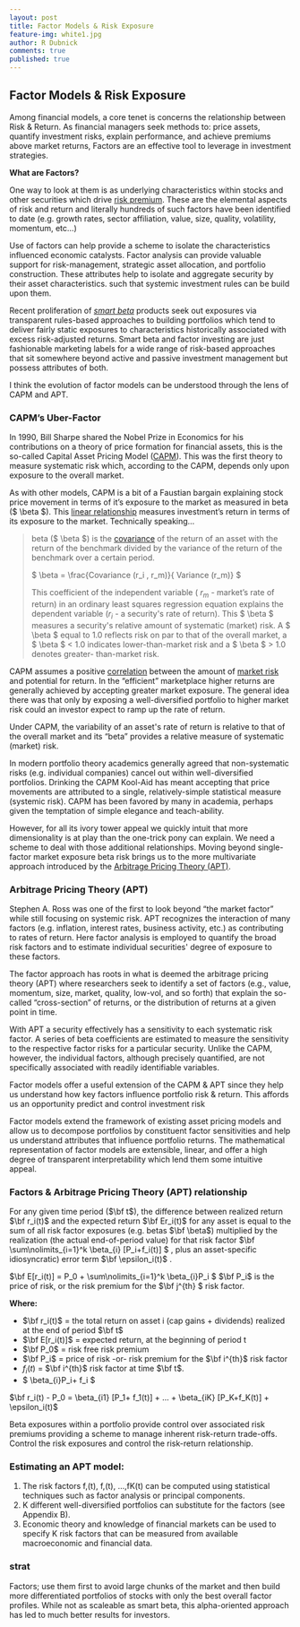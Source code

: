 ```yaml
---
layout: post 
title: Factor Models & Risk Exposure
feature-img: white1.jpg
author: R Dubnick
comments: true
published: true
---
```

## Factor Models & Risk Exposure
Among financial models, a core tenet is concerns the relationship between Risk & Return.   As financial managers seek methods to: price assets, quantify investment risks, explain performance, and achieve premiums above market returns, Factors are an effective tool to leverage in investment strategies.  

**What are Factors?**   

One way to look at them is as underlying characteristics within stocks and other securities which drive [risk premium](https://www.investopedia.com/terms/r/riskpremium.asp "risk premium").   These are the elemental aspects of risk and return and literally hundreds of such factors have been identified to date (e.g.  growth rates, sector affiliation, value, size, quality, volatility, momentum, etc…)

Use of factors can help provide a scheme to isolate the characteristics influenced economic catalysts.  Factor analysis can provide valuable support for risk-management, strategic asset allocation, and portfolio construction.    These attributes help to isolate and aggregate security by their asset characteristics.   such that systemic investment rules can be build upon them.

Recent proliferation of _[smart beta](https://www.investopedia.com/terms/s/smart-beta.asp "Smart Beta")_ products seek out exposures via transparent rules-based approaches to building portfolios which tend to deliver fairly static exposures to characteristics historically associated with excess risk-adjusted returns.  Smart beta and factor investing are just fashionable marketing labels for a wide range of risk-based approaches that sit somewhere beyond active and passive investment management but possess attributes of both.  

I think the evolution of factor models can be understood through the lens of CAPM and APT.

### CAPM’s Uber-Factor

In 1990, Bill Sharpe shared the Nobel Prize in Economics for his contributions on a theory of price formation for financial assets, this is the so-called Capital Asset Pricing Model ([CAPM](https://www.investopedia.com/terms/c/capm.asp "capm")).   This was the first theory to measure systematic risk which, according to the CAPM, depends only upon exposure to the overall market.   

As with other models, CAPM  is a bit of a Faustian bargain explaining stock price movement in terms of it’s exposure to the market as measured in beta ($ \beta $).  This [linear relationship](https://www.investopedia.com/terms/l/linearrelationship.asp "Linear Relationship") measures investment’s return in terms of its exposure to the market.
Technically speaking… 
> beta ($ \beta $) is the [covariance](https://en.m.wikipedia.org/wiki/Covariance "Covariance") of the return of an asset with the return of the benchmark divided by the variance of the return of the benchmark over a certain period.
> 
> $ \beta = \frac{Covariance (r_i , r_m)}{ Variance (r_m)} $ 
> 
> This coefficient of the independent variable ( $r_m$ - market’s rate of return) in an ordinary least squares regression equation explains the dependent variable ($r_i$ - a security's rate of return).  This $ \beta $ measures a security's relative amount of systematic (market) risk.   A $ \beta $  equal to 1.0 reflects risk on par to that of the overall market, a $ \beta $  \< 1.0 indicates lower-than-market risk and a $ \beta $  \> 1.0 denotes greater- than-market risk. 

CAPM assumes a positive [correlation](https://en.m.wikipedia.org/wiki/Correlation_and_dependence "Correlation") between the amount of [market risk](https://www.investopedia.com/terms/m/marketrisk.asp "market risk") and potential for return.  In the “efficient” marketplace higher returns are generally achieved by accepting greater market exposure.  The general idea there was that only by exposing a well-diversified portfolio to higher market risk could an investor expect to ramp up the rate of return. 

Under CAPM, the variability of an asset's rate of return is relative to that of the overall market and its “beta” provides a relative measure of systematic (market) risk.   

In modern portfolio theory academics generally agreed that non-systematic risks (e.g. individual companies) cancel out within well-diversified portfolios. 
Drinking the CAPM Kool-Aid has meant accepting that price movements are attributed to a single, relatively-simple statistical measure (systemic risk).   CAPM has been favored by many in academia, perhaps given the temptation of simple elegance and teach-ability.  

However, for all its ivory tower appeal we quickly intuit that more dimensionality is at play than the one-trick pony can explain.   We need a scheme to deal with those additional relationships.  Moving beyond single-factor market exposure beta risk brings us to the more multivariate approach introduced by the [Arbitrage Pricing Theory (APT)](https://www.investopedia.com/terms/a/apt.asp "APT").

### Arbitrage Pricing Theory (APT)

Stephen A. Ross was one of the first to look beyond “the market factor” while still focusing on systemic risk.  APT recognizes the interaction of many factors (e.g. inflation, interest rates, business activity, etc.) as contributing to rates of return.  Here factor analysis is employed to quantify the broad risk factors and to estimate individual securities' degree of exposure to these factors. 

The factor approach has roots in what is deemed the arbitrage pricing theory (APT) where researchers seek to identify a set of factors (e.g., value, momentum, size, market, quality, low-vol, and so forth) that explain the so-called “cross-section” of returns, or the distribution of returns at a given point in time.

With APT a security effectively has a sensitivity to each systematic risk factor. A series of beta coefficients are estimated to measure the sensitivity to the respective factor risks for a particular security.   Unlike the CAPM, however, the individual factors, although precisely quantified, are not specifically associated with readily identifiable variables. 

Factor models offer a useful extension of the CAPM & APT since they help us understand how key factors influence portfolio risk & return.   This affords us an opportunity predict and control investment risk 

Factor models extend the framework of existing asset pricing models and allow us to decompose portfolios by constituent factor sensitivities and help us understand attributes that influence portfolio returns.   The mathematical representation of factor models are extensible, linear, and offer a high degree of transparent interpretability which lend them some intuitive appeal.

### Factors & Arbitrage Pricing Theory (APT) relationship
For any given time period ($\bf t$), the difference between realized return $\bf r_i(t)$ and the expected return $\bf Er_i(t)$ for any asset is equal to the sum of all risk factor exposures (e.g. betas  $\bf \beta$) multiplied by the realization (the actual end-of-period value) for that risk factor $\bf \sum\nolimits_{i=1}^k \beta_{i} [P_i+f_i(t)] $ , plus an asset-specific idiosyncratic) error term $\bf \epsilon_i(t)$ .

 $\bf  E[r_i(t)] = P_0 + \sum\nolimits_{i=1}^k \beta_{i}P_i $ 
$\bf P_i$ is the price of risk, or the risk premium for the  $\bf j^{th} $ risk factor.  

**Where:**
-  $\bf r_i(t)$ = the total return on asset i (cap gains + dividends) realized at the end of period  $\bf t$
-   $\bf E[r_i(t)]$ = expected return, at the beginning of period t
- $\bf P_0$ = risk free risk premium 
- $\bf P_i$ = price of risk -or- risk premium for the $\bf i^{th}$ risk factor
- $f_i(t)$ = $\bf i^{th}$ risk factor at time $\bf t$.
-  $ \beta_{i}P_i+ f_i $ 


 $\bf r_i(t) - P_0 = \beta_{i1} [P_1+ f_1(t)] + ... + \beta_{iK} [P_K+f_K(t)] + \epsilon_i(t)$

Beta exposures within a portfolio provide control over associated risk premiums  providing a scheme to manage inherent risk-return trade-offs.   Control the risk exposures and control the risk-return relationship.

### Estimating an APT model: 
1. The risk factors f,(t), f,(t), ...,fK(t) can be computed using statistical techniques such as factor analysis or principal components. 
2. K different well-diversified portfolios can substitute for the factors (see Appendix B). 
3. Economic theory and knowledge of financial markets can be used to specify K risk factors that can be measured from available macroeconomic and financial data. 

### strat
Factors; use them first to avoid large chunks of the market and then build more differentiated portfolios of stocks with only the best overall factor profiles. While not as scaleable as smart beta, this alpha-oriented approach has led to much better results for investors.




<script type="text/x-mathjax-config">
MathJax.Hub.Config({tex2jax: {inlineMath:[['$','$']]}});
</script>
<script type="text/javascript" src="http://cdn.mathjax.org/mathjax/latest/
MathJax.js?config=TeX-AMS-MML_HTMLorMML"></script>